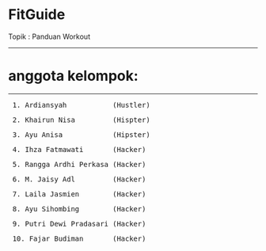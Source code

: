 # FitGuide
Topik : Panduan Workout
<hr>

# anggota kelompok:
<hr>  
    <pre> 1. Ardiansyah           (Hustler)</pre>
    <pre> 2. Khairun Nisa         (Hispter)</pre>
    <pre> 3. Ayu Anisa            (Hipster)</pre>
    <pre> 4. Ihza Fatmawati       (Hacker)</pre>
    <pre> 5. Rangga Ardhi Perkasa (Hacker)</pre>
    <pre> 6. M. Jaisy Adl         (Hacker)</pre>
    <pre> 7. Laila Jasmien        (Hacker) </pre>
    <pre> 8. Ayu Sihombing        (Hacker) </pre>
    <pre> 9. Putri Dewi Pradasari (Hacker)</pre>
    <pre> 10. Fajar Budiman       (Hacker)</pre>
